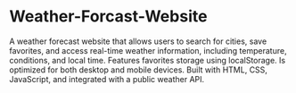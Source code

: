 # Weather-Forcast-Website
A weather forecast website that allows users to search for cities, save favorites, and access real-time weather information, including temperature, conditions, and local time. Features favorites storage using localStorage. Is optimized for both desktop and mobile devices. Built with HTML, CSS, JavaScript, and integrated with a public weather API.
